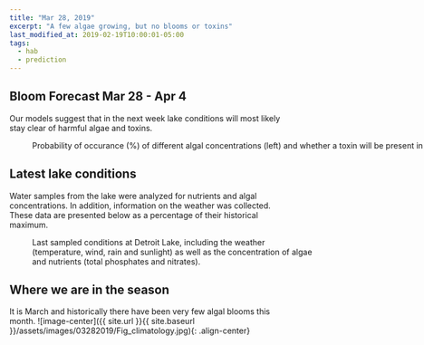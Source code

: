 ```yaml
---
title: "Mar 28, 2019"
excerpt: "A few algae growing, but no blooms or toxins"
last_modified_at: 2019-02-19T10:00:01-05:00
tags: 
  - hab
  - prediction
---
```

## Bloom Forecast Mar 28 - Apr 4
Our models suggest that in the next week lake conditions will most likely stay clear of harmful algae and toxins.
<figure style="width: 1000px" class="align-center">
  <img src="{{ site.url }}{{ site.baseurl }}/assets/images/03282019/Fig_prediction.png" alt="">
  <figcaption>Probability of occurance (%) of different algal concentrations (left) and whether a toxin will be present in the water (right) in the next week.</figcaption>
</figure>

## Latest lake conditions
Water samples from the lake were analyzed for nutrients and algal concentrations. In addition, information on the weather was collected. These data are presented below as a percentage of their historical maximum.
<figure style="width: 500px" class="align-center">
  <img src="{{ site.url }}{{ site.baseurl }}/assets/images/03282019/Fig_petal.png" alt="">
  <figcaption>Last sampled conditions at Detroit Lake, including the weather (temperature, wind, rain and sunlight) as well as the concentration of algae and nutrients (total phosphates and nitrates).</figcaption>
</figure>

## Where we are in the season
It is March and historically there have been very few algal blooms this month. 
![image-center]({{ site.url }}{{ site.baseurl }}/assets/images/03282019/Fig_climatology.jpg){: .align-center}

